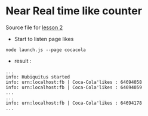 # Near Real time like counter
Source file for [lesson 2 ](http://hubiquitus.com/2013/05/01/lecon-2-sadapter-a-la-situation/)

- Start to listen page likes

```
node launch.js --page cocacola
```

- result :

```
...
info: Hubiquitus started
info: urn:localhost:fb | Coca-Cola'likes : 64694058
info: urn:localhost:fb | Coca-Cola'likes : 64694059
...
...
info: urn:localhost:fb | Coca-Cola'likes : 64694178
...
```